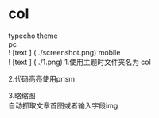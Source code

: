 # col
typecho theme<br>
pc<br>
! [text ] ( ./screenshot.png)
mobile<br>
! [text ] ( ./1.png)
1.使用主题时文件夹名为 col<br>

2.代码高亮使用prism


3.略缩图<br>
自动抓取文章首图或者输入字段img



